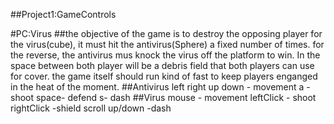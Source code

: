 ##Project1:GameControls

#PC:Virus
##the objective of the game is to destroy the opposing player
for the virus(cube), it must hit the antivirus(Sphere) a fixed number of times. for the reverse, the antivirus mus knock the virus off the platform to win. In the space between both player will be a debris field that both players can use for cover. the game itself should run kind of fast to keep players enganged in the heat of the moment.
##Antivirus
left right up down - movement
a - shoot
space- defend
s- dash
##Virus 
mouse - movement
leftClick - shoot
rightClick -shield
scroll up/down -dash
